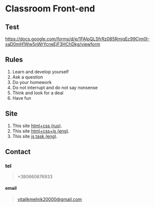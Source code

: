 # Classroom Front-end


## Test

https://docs.google.com/forms/d/e/1FAIpQLSfrRz085RmjqEc99Cjm0I-xaD0mH1Ww5nWrYcneEjF3HChDkg/viewform

## Rules

1) Learn and develop yourself
2) Ask a question
3) Do your homework
4) Do not interrupt and do not say nonsense
5) Think and look for a deal
6) Have fun



## Site

1. This site [html+css (rus)](https://pages.github.com/).
2. This site [html+css+js (eng)](https://www.w3schools.com).
3. This site [js task (eng)](https://www.codewars.com/dashboard).



## Contact

### tel
> +380660676933
#### email
> vitalikmelnik20000@gmail.com






